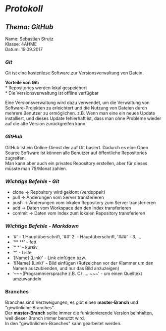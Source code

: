 # *Protokoll*
## *Thema: GitHub*
 Name:   Sebastian Strutz  
 Klasse: 4AHME  
 Datum: 19.09.2017  
 ### *Git*
 Git ist eine kostenlose Software zur Versionsverwaltung von Datein.  
 
 **Vorteile von Git:**  
        * Repositories werden lokal gespeichert  
        * Die Versionsverwaltung ist offline verfügbar  
        
Eine Versionsverwaltung wird dazu verwendet, um die Verwaltung von Software-Projekten zu erleichtert und die Nutzung von Dateien durch mehrere Benutzer zu ermöglichen. z.B. Wenn man eine ein neues Update installiert, und dieses Update fehlerhaft ist, dass man ohne Probleme wieder auf die alte Version zurückgreifen kann.
 
 ### *GitHub*
 GitHub ist ein Online-Dienst der auf Git basiert.
 Dadurch es eine Open Source Software ist können alle Benutzer auf öffentliche Repositories zugreifen.    
 Man kann aber auch ein privates Repository erstellen, aber für dieses müsste man 7$/Monat zahlen.
 
### *Wichtige Befehle - Git*
* clone  -> Repository wird geklont (verdoppelt)
* pull   -> Änderungen vom Server transferieren
* push   -> Änderungen vom lokalen Repository zum Server transferieren
* add    -> Daten vom Workspace den den Index transferieren
* commit -> Daten vom Index zum lokalen Repository transferieren

### *Wichtige Befehle - Markdown*
* '#' - 1.Hauptüberschrift, '##' 2. - Hauptüberschrift, '###' - 3. ...
* '** **' - fett  
* '* *' - kursiv
* '*' - Liste
* '[Name] (Link)'  - Link einfügen bzw.  
* '![Name] (Link)' - Bild einfügen (Rufzeichen vor der Klammer um den Namen auszublenden, und nur das Bild anzuzeigen)
* '~~~(Programmiersprache z.B. C) .... ~~~' - um einen Quelltext umzuwandeln

### Branches
Branches sind Verzweigungen, es gibt einen **master-Branch** und "gewönliche-Branches".  
Der **master-Branch** sollte immer die funktionierende Version beinhalten, weil dieser Branch immer benutzt wird.  
In den "gewönlichen-Branches" kann gearbeitet werden.
